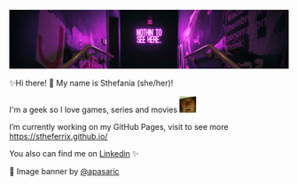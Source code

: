 ![banner](https://github.com/stheferrix/stheferrix/blob/main/pexels-aleksandar-pasaric.jpg)

✨Hi there! 👋 My name is Sthefania (she/her)!

I'm a geek so I love games, series and movies <img src=https://github.com/anythingcodes/slack-emoji-for-techies/blob/gh-pages/emoji/nod-gandalf.gif width="30">

I’m currently working on my GitHub Pages, visit to see more https://stheferrix.github.io/

You also can find me on [Linkedin](https://www.linkedin.com/in/sthefaniaferri/)
✨

💜 Image banner by [@apasaric](https://www.pexels.com/pt-br/@apasaric)
